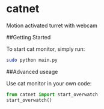 # catnet
Motion activated turret with webcam

##Getting Started

To start cat monitor, simply run:

``` bash
sudo python main.py
```

##Advanced useage

Use cat monitor in your own code:

``` py
from catnet import start_overwatch
start_overwatch()
```
